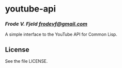 # youtube-api
### _Frode V. Fjeld <frodevf@gmail.com>_

A simple interface to the YouTube API for Common Lisp.

## License

See the file LICENSE.

